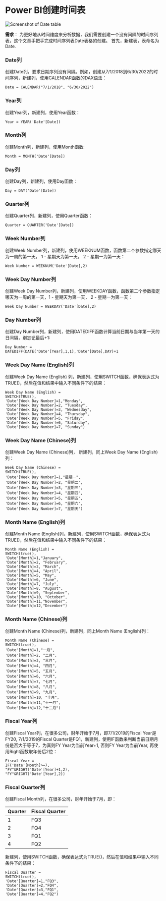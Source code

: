 # Power BI创建时间表

![Screenshot of Date table](/images/power-bi-date-table.png)

**需求**： 为更好地从时间维度来分析数据，我们需要创建一个没有间隔的时间序列表，这个文章手把手完成时间序列表Date表格的创建。
首先，新建表，表命名为Date.
### Date列
创建Date列，要求日期序列没有间隔。例如，创建从7/1/2018到6/30/2022的时间序列，新建列，使用CALENDAR函数的DAX语法：
```
Date = CALENDAR("7/1/2018", "6/30/2022")
```

### Year列
创建Year列，新建列，使用Year函数：
```
Year = YEAR('Date'[Date])
```

### Month列
创建Month列，新建列，使用Month函数:
```DAX
Month = MONTH('Date'[Date])
```

### Day列
创建Day列，新建列，使用Day函数：
```DAX
Day = DAY('Date'[Date])
```

### Quarter列
创建Quarter列，新建列，使用Quarter函数：
```DAX
Quarter = QUARTER('Date'[Date])
```

### Week Number列
创建Week Number列，新建列，使用WEEKNUM函数，函数第二个参数指定哪天为一周的第一天， 1 - 星期天为第一天， 2 - 星期一为第一天：
```DAX
Week Number = WEEKNUM('Date'[Date],2)
```

### Week Day Number列
创建Week Day Number列，新建列，使用WEEKDAY函数，函数第二个参数指定哪天为一周的第一天，1 - 星期天为第一天， 2 - 星期一为第一天：
```DAX
Week Day Number = WEEKDAY('Date'[Date],2)
```

### Day Number列
创建Day Number列，新建列，使用DATEDIFF函数计算当前日期与当年第一天的日间隔，别忘记最后+1:
```DAX
Day Number = 
DATEDIFF(DATE('Date'[Year],1,1),'Date'[Date],DAY)+1
```

### Week Day Name (English)列
创建Week Day Name (English) 列，新建列，使用SWITCH函数，确保表达式为TRUE()，然后在值和结果中输入不同条件下的结果：
```DAX
Week Day Name (English) = 
SWITCH(TRUE(),
'Date'[Week Day Number]=1,"Monday",
'Date'[Week Day Number]=2, "Tuesday",
'Date'[Week Day Number]=3, "Wednesday",
'Date'[Week Day Number]=4, "Thursday",
'Date'[Week Day Number]=5, "Friday",
'Date'[Week Day Number]=6, "Saturday",
'Date'[Week Day Number]=7, "Sunday")
```

### Week Day Name (Chinese)列
创建Week Day Name (Chinese)列， 新建列，同上Week Day Name (English)列：
```DAX
Week Day Name (Chinese) = 
SWITCH(TRUE(),
'Date'[Week Day Number]=1,"星期一",
'Date'[Week Day Number]=2, "星期二",
'Date'[Week Day Number]=3, "星期三",
'Date'[Week Day Number]=4, "星期四",
'Date'[Week Day Number]=5, "星期五",
'Date'[Week Day Number]=6, "星期六",
'Date'[Week Day Number]=7, "星期天")
```

### Month Name (English)列
创建Month Name (English)列，新建列，使用SWITCH函数，确保表达式为TRUE()，然后在值和结果中输入不同条件下的结果：
```DAX
Month Name (English) = 
SWITCH(true(),
'Date'[Month]=1,"January",
'Date'[Month]=2, "February",
'Date'[Month]=3, "March",
'Date'[Month]=4, "April",
'Date'[Month]=5, "May",
'Date'[Month]=6, "June",
'Date'[Month]=7, "July",
'Date'[Month]=8, "August",
'Date'[Month]=9, "September",
'Date'[Month]=10, "October",
'Date'[Month]=11,"November",
'Date'[Month]=12,"December")
```

### Month Name (Chinese)列
创建Month Name (Chinese)列，新建列，同上Month Name (English)列：
```DAX
Month Name (Chinese) = 
SWITCH(true(),
'Date'[Month]=1,"一月",
'Date'[Month]=2, "二月",
'Date'[Month]=3, "三月",
'Date'[Month]=4, "四月",
'Date'[Month]=5, "五月",
'Date'[Month]=6, "六月",
'Date'[Month]=7, "七月",
'Date'[Month]=8, "八月",
'Date'[Month]=9, "九月",
'Date'[Month]=10, "十月",
'Date'[Month]=11,"十一月",
'Date'[Month]=12,"十二月")
```

### Fiscal Year列
创建Fiscal Year列，在很多公司，财年开始于7月，即7/1/2019的Fiscal Year是FY20, 7/1/2019的Fiscal Quarter是FQ1，新建列，使用IF函数来判断当前日期月份是否大于等于7，为真则FY Year为当前Year+1, 否则FY Year为当前Year, 再使用Right函数取年份后2位：
```DAX
Fiscal Year = 
IF('Date'[Month]>=7,
"FY"&RIGHT('Date'[Year]+1,2),
"FY"&RIGHT('Date'[Year],2))
```

### Fiscal Quarter列
创建Fiscal Month列，在很多公司，财年开始于7月，即：

|Quarter|	Fiscal Quarter|
|---|---|
|1|	FQ3|
|2|	FQ4|
|3|	FQ1|
|4|	FQ2|

新建列，使用SWITCH函数，确保表达式为TRUE()，然后在值和结果中输入不同条件下的结果：
```DAX
Fiscal Quarter = 
SWITCH(true(),
'Date'[Quarter]=1,"FQ3",
'Date'[Quarter]=2,"FQ4",
'Date'[Quarter]=3,"FQ1",
'Date'[Quarter]=4,"FQ2")
```